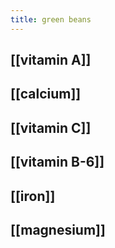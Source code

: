 ```yaml
---
title: green beans
---
```


## [[vitamin A]]

## [[calcium]]
## [[vitamin C]]
## [[vitamin B-6]]
## [[iron]]
## [[magnesium]]
